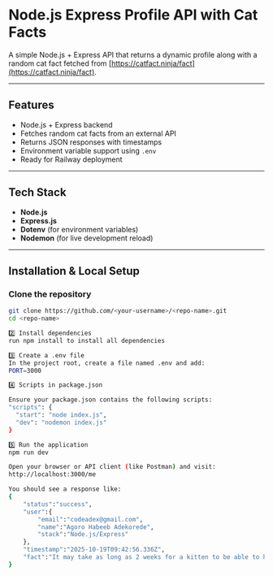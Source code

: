 # Node.js Express Profile API with Cat Facts

A simple Node.js + Express API that returns a dynamic profile along with a random cat fact fetched from [https://catfact.ninja/fact](https://catfact.ninja/fact).

---

## Features
- Node.js + Express backend
- Fetches random cat facts from an external API
- Returns JSON responses with timestamps
- Environment variable support using `.env`
- Ready for Railway deployment

---

## Tech Stack
- **Node.js**
- **Express.js**
- **Dotenv** (for environment variables)
- **Nodemon** (for live development reload)

---

## Installation & Local Setup

### Clone the repository
```bash
git clone https://github.com/<your-username>/<repo-name>.git
cd <repo-name>

2️⃣ Install dependencies
run npm install to install all dependencies

3️⃣ Create a .env file
In the project root, create a file named .env and add:
PORT=3000

4️⃣ Scripts in package.json

Ensure your package.json contains the following scripts:
"scripts": {
  "start": "node index.js",
  "dev": "nodemon index.js"
}

5️⃣ Run the application
npm run dev

Open your browser or API client (like Postman) and visit:
http://localhost:3000/me

You should see a response like:
{
    "status":"success",
    "user":{
        "email":"codeadex@gmail.com",
        "name":"Agoro Habeeb Adekorede",
        "stack":"Node.js/Express"
    },
    "timestamp":"2025-10-19T09:42:56.336Z",
    "fact":"It may take as long as 2 weeks for a kitten to be able to hear well.  Their eyes usually open between 7 and 10 days, but sometimes it happens in as little as 2 days."
}
